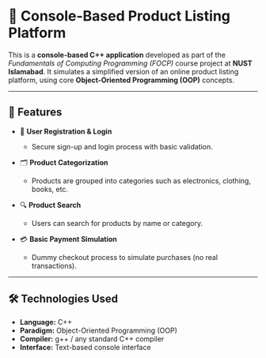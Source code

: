 # 🛒 Console-Based Product Listing Platform

This is a **console-based C++ application** developed as part of the *Fundamentals of Computing Programming (FOCP)* course project at **NUST Islamabad**. It simulates a simplified version of an online product listing platform, using core **Object-Oriented Programming (OOP)** concepts.

---

## 🚀 Features

- 👤 **User Registration & Login**
  - Secure sign-up and login process with basic validation.
  
- 🗂️ **Product Categorization**
  - Products are grouped into categories such as electronics, clothing, books, etc.
  
- 🔍 **Product Search**
  - Users can search for products by name or category.
  
- 💳 **Basic Payment Simulation**
  - Dummy checkout process to simulate purchases (no real transactions).

---

## 🛠️ Technologies Used

- **Language:** C++
- **Paradigm:** Object-Oriented Programming (OOP)
- **Compiler:** g++ / any standard C++ compiler
- **Interface:** Text-based console interface
